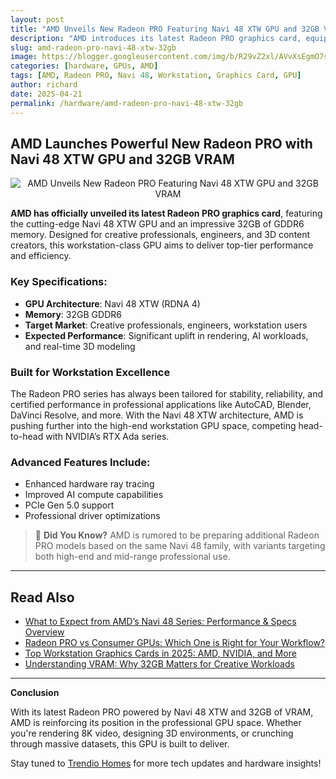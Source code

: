 ```yaml
---
layout: post
title: "AMD Unveils New Radeon PRO Featuring Navi 48 XTW GPU and 32GB VRAM"
description: "AMD introduces its latest Radeon PRO graphics card, equipped with the powerful Navi 48 XTW GPU and 32GB of onboard memory—ideal for creative professionals and workstation users."
slug: amd-radeon-pro-navi-48-xtw-32gb
image: https://blogger.googleusercontent.com/img/b/R29vZ2xl/AVvXsEgmO7seI_BI-jb8dHghu23wjZMkQ1YNc7hKnuuyK7cHioSVqEAmgPlEvuT1qSBQblFCbB9HyMqJY8s-eyne4V_0wqlAiuV-BGThx6sJY_iy2utDs1VynYz5O0lUPScqCqnXxs8d9P3CVliMDT46uUIwVkfwjEPhgs5krqMyl4WsulT6tX-sIBNaTMvR2No/s2500/RADEON-PRO-NAVI-48-HERO.jpg
categories: [hardware, GPUs, AMD]
tags: [AMD, Radeon PRO, Navi 48, Workstation, Graphics Card, GPU]
author: richard
date: 2025-04-21
permalink: /hardware/amd-radeon-pro-navi-48-xtw-32gb
---
```


## AMD Launches Powerful New Radeon PRO with Navi 48 XTW GPU and 32GB VRAM

<div style="text-align: center;">
  <img src="https://blogger.googleusercontent.com/img/b/R29vZ2xl/AVvXsEgmO7seI_BI-jb8dHghu23wjZMkQ1YNc7hKnuuyK7cHioSVqEAmgPlEvuT1qSBQblFCbB9HyMqJY8s-eyne4V_0wqlAiuV-BGThx6sJY_iy2utDs1VynYz5O0lUPScqCqnXxs8d9P3CVliMDT46uUIwVkfwjEPhgs5krqMyl4WsulT6tX-sIBNaTMvR2No/s2500/RADEON-PRO-NAVI-48-HERO.jpg" alt="AMD Unveils New Radeon PRO Featuring Navi 48 XTW GPU and 32GB VRAM">
</div>

**AMD has officially unveiled its latest Radeon PRO graphics card**, featuring the cutting-edge Navi 48 XTW GPU and an impressive 32GB of GDDR6 memory. Designed for creative professionals, engineers, and 3D content creators, this workstation-class GPU aims to deliver top-tier performance and efficiency.

### Key Specifications:

- **GPU Architecture**: Navi 48 XTW (RDNA 4)
- **Memory**: 32GB GDDR6
- **Target Market**: Creative professionals, engineers, workstation users
- **Expected Performance**: Significant uplift in rendering, AI workloads, and real-time 3D modeling

### Built for Workstation Excellence

The Radeon PRO series has always been tailored for stability, reliability, and certified performance in professional applications like AutoCAD, Blender, DaVinci Resolve, and more. With the Navi 48 XTW architecture, AMD is pushing further into the high-end workstation GPU space, competing head-to-head with NVIDIA’s RTX Ada series.

### Advanced Features Include:

- Enhanced hardware ray tracing
- Improved AI compute capabilities
- PCIe Gen 5.0 support
- Professional driver optimizations

> 📌 **Did You Know?** AMD is rumored to be preparing additional Radeon PRO models based on the same Navi 48 family, with variants targeting both high-end and mid-range professional use.

---

## Read Also

- [What to Expect from AMD’s Navi 48 Series: Performance & Specs Overview](/hardware/amd-navi-48-specs-overview/)
- [Radeon PRO vs Consumer GPUs: Which One is Right for Your Workflow?](/hardware/radeon-pro-vs-consumer-gpus/)
- [Top Workstation Graphics Cards in 2025: AMD, NVIDIA, and More](/hardware/top-workstation-gpus-2025/)
- [Understanding VRAM: Why 32GB Matters for Creative Workloads](/hardware/understanding-vram-32gb-workloads/)

---

**Conclusion**

With its latest Radeon PRO powered by Navi 48 XTW and 32GB of VRAM, AMD is reinforcing its position in the professional GPU space. Whether you're rendering 8K video, designing 3D environments, or crunching through massive datasets, this GPU is built to deliver.

Stay tuned to [Trendio Homes](https://www.trendio.homes/) for more tech updates and hardware insights!


